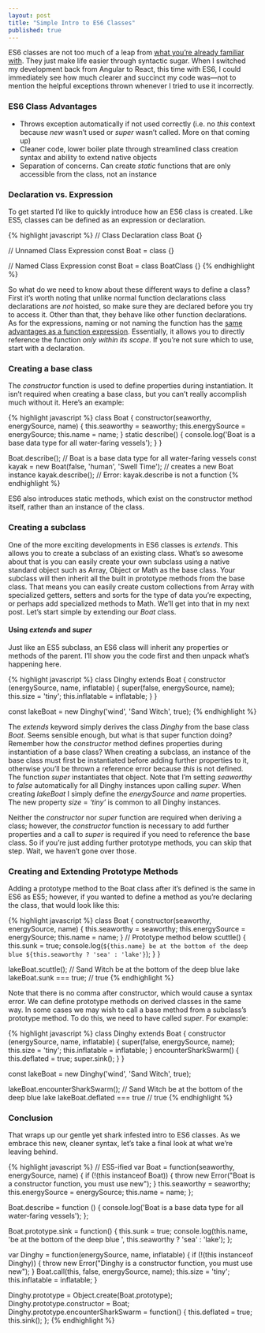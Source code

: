 ```yaml
---
layout: post
title: "Simple Intro to ES6 Classes"
published: true
---
```


ES6 classes are not too much of a leap from [what you’re already familiar with](http://javascriptissexy.com/oop-in-javascript-what-you-need-to-know/). They just make life easier through syntactic sugar. When I switched my development back from Angular to React, this time with ES6, I could immediately see how much clearer and succinct my code was—not to mention the helpful exceptions thrown whenever I tried to use it incorrectly.

### ES6 Class Advantages
- Throws exception automatically if not used correctly (i.e. no *this* context because *new* wasn’t used or *super* wasn’t called. More on that coming up)
- Cleaner code, lower boiler plate through streamlined class creation syntax and ability to extend native objects
- Separation of concerns. Can create *static* functions that are only accessible from the class, not an instance

### Declaration vs. Expression
To get started I’d like to quickly introduce how an ES6 class is created. Like ES5, classes can be defined as an expression or declaration.

{% highlight javascript %}
// Class Declaration
class Boat {}

// Unnamed Class Expression
const Boat = class {}

// Named Class Expression
const Boat = class BoatClass {}
{% endhighlight %}

So what do we need to know about these different ways to define a class? First it’s worth noting that unlike normal function declarations class declarations are *not* hoisted, so make sure they are declared before you try to access it. Other than that, they behave like other function declarations. As for the expressions, naming or not naming the function has the [same advantages as a function expression](https://kangax.github.io/nfe/). Essentially, it allows you to directly reference the function *only within its scope*. If you’re not sure which to use, start with a declaration.

### Creating a base class
The *constructor* function is used to define properties during instantiation. It isn’t required when creating a base class, but you can’t really accomplish much without it. Here’s an example:

{% highlight javascript %}
class Boat {
  constructor(seaworthy, energySource, name) {
    this.seaworthy = seaworthy;
    this.energySource = energySource;
    this.name = name;
  }
  static describe() {
    console.log('Boat is a base data type for all water-faring vessels');
  }
}

Boat.describe(); // Boat is a base data type for all water-faring vessels
const kayak = new Boat(false, 'human', 'Swell Time'); // creates a new Boat instance
kayak.describe(); // Error: kayak.describe is not a function
{% endhighlight %}

ES6 also introduces static methods, which exist on the constructor method itself, rather than an instance of the class.

### Creating a subclass
One of the more exciting developments in ES6 classes is *extends*. This allows you to create a subclass of an existing class. What’s so awesome about that is you can easily create your own subclass using a native standard object such as Array, Object or Math as the base class. Your subclass will then inherit all the built in prototype methods from the base class. That means you can easily create custom collections from Array with specialized getters, setters and sorts for the type of data you’re expecting, or perhaps add specialized methods to Math. We’ll get into that in my next post. Let’s start simple by extending our *Boat* class.

#### Using *extends* and *super*
Just like an ES5 subclass, an ES6 class will inherit any properties or methods of the parent. I’ll show you the code first and then unpack what’s happening here.

{% highlight javascript %}
class Dinghy extends Boat {
    constructor (energySource, name, inflatable) {
    super(false, energySource, name);
    this.size = 'tiny';
    this.inflatable = inflatable;
  }
}

const lakeBoat = new Dinghy('wind', 'Sand Witch', true);
{% endhighlight %}

The *extends* keyword simply derives the class *Dinghy* from the base class *Boat*. Seems sensible enough, but what is that super function doing? Remember how the *constructor* method defines properties during instantiation of a base class? When creating a subclass, an instance of the base class must first be instantiated before adding further properties to it, otherwise you’ll be thrown a reference error because *this* is not defined. The function *super* instantiates that object. Note that I’m setting *seaworthy* to *false* automatically for all Dinghy instances upon calling *super*. When creating *lakeBoat* I simply define the *energySource* and *name* properties. The new property *size* = *‘tiny’* is common to all Dinghy instances.

Neither the *constructor* nor *super* function are required when deriving a class; however, the *constructor* function is necessary to add further properties and a call to *super* is required if you need to reference the base class. So if you’re just adding further prototype methods, you can skip that step. Wait, we haven’t gone over those.

### Creating and Extending Prototype Methods
Adding a prototype method to the Boat class after it’s defined is the same in ES6 as ES5; however, if you wanted to define a method as you’re declaring the class, that would look like this:

{% highlight javascript %}
class Boat {
  constructor(seaworthy, energySource, name) {
    this.seaworthy = seaworthy;
    this.energySource = energySource;
    this.name = name;
  }
  // Prototype method below
  scuttle() {
    this.sunk = true;
    console.log(`${this.name} be at the bottom of the deep blue ${this.seaworthy ? 'sea' : 'lake'}`);
  }
}

lakeBoat.scuttle(); // Sand Witch be at the bottom of the deep blue lake
lakeBoat.sunk === true; // true
{% endhighlight %}

Note that there is no comma after constructor, which would cause a syntax error. We can define prototype methods on derived classes in the same way. In some cases we may wish to call a base method from a subclass’s prototype method. To do this, we need to have called *super*. For example:

{% highlight javascript %}
class Dinghy extends Boat {
  constructor (energySource, name, inflatable) {
    super(false, energySource, name);
    this.size = 'tiny';
    this.inflatable = inflatable;
  }
  encounterSharkSwarm() {
    this.deflated = true;
    super.sink();
  }
}

const lakeBoat = new Dinghy('wind', 'Sand Witch', true);

lakeBoat.encounterSharkSwarm();  // Sand Witch be at the bottom of the deep blue lake
lakeBoat.deflated === true  // true
{% endhighlight %}

### Conclusion
That wraps up our gentle yet shark infested intro to ES6 classes. As we embrace this new, cleaner syntax, let’s take a final look at what we’re leaving behind.

{% highlight javascript %}
// ES5-ified
var Boat = function(seaworthy, energySource, name) {
  if (!(this instanceof Boat)) {
    throw new Error("Boat is a constructor function, you must use new");
  }
  this.seaworthy = seaworthy;
  this.energySource = energySource;
  this.name = name;
};

Boat.describe = function () {
  console.log('Boat is a base data type for all water-faring vessels');
};

Boat.prototype.sink = function() {
  this.sunk = true;
  console.log(this.name, 'be at the bottom of the deep blue ', this.seaworthy ? 'sea' : 'lake');
};

var Dinghy = function(energySource, name, inflatable) {
  if (!(this instanceof Dinghy)) {
      throw new Error("Dinghy is a constructor function, you must use new");
  }
  Boat.call(this, false, energySource, name);
  this.size = 'tiny';
  this.inflatable = inflatable;
}

Dinghy.prototype = Object.create(Boat.prototype);
Dinghy.prototype.constructor = Boat;
Dinghy.prototype.encounterSharkSwarm = function() {
  this.deflated = true;
  this.sink();
};
{% endhighlight %}
